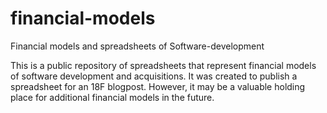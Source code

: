 # financial-models
Financial models and spreadsheets of Software-development

This is a public repository of spreadsheets that represent financial models of software development and acquisitions. It was created to publish a spreadsheet for an 18F blogpost.  However, it may be a valuable holding place for additional financial models in the future.
